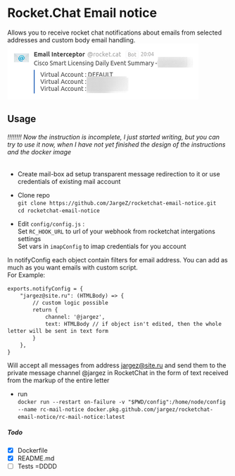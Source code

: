 # Rocket.Chat Email notice
Allows you to receive rocket chat notifications about emails from selected addresses and custom body email handling.\
![Cisco Smart Licensing Daily Event Summary example](img/message.png)
## Usage
###### !!!!!!!! Now the instruction is incomplete, I just started writing, but you can try to use it now, when I have not yet finished the design of the instructions and the docker image
- Create mail-box ad setup transparent message redirection to it
or
use credentials of existing mail account
- Clone repo\
`git clone https://github.com/JargeZ/rocketchat-email-notice.git` \
`cd rocketchat-email-notice`

- Edit `config/config.js` :\
Set `RC_HOOK_URL` to url of your webhook from rocketchat intergations settings\
Set vars in `imapConfig` to imap credentials for you account

In notifyConfig each object contain filters for email address. You can add as much as you want emails with custom script.\
For Example:
```
exports.notifyConfig = {
    "jargez@site.ru": (HTMLBody) => {
        // custom logic possible
        return {
            channel: '@jargez',
            text: HTMLBody // if object isn't edited, then the whole letter will be sent in text form
        }
    },
}
```
Will accept all messages from address jargez@site.ru and send them to the private message channel @jargez in RocketChat in the form of text received from the markup of the entire letter
- run\
`docker run --restart on-failure -v "$PWD/config":/home/node/config --name rc-mail-notice docker.pkg.github.com/jargez/rocketchat-email-notice/rc-mail-notice:latest`



##### Todo
- [x] Dockerfile
- [x] README.md
- [ ] Tests =DDDD
